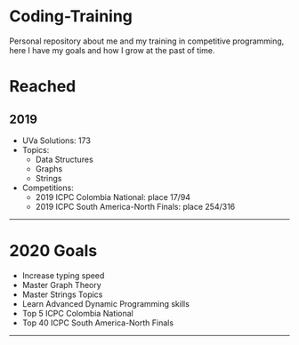 # Coding-Training
 Personal repository about me and my training in competitive programming, here I have my goals and how I grow at the past of time.

# Reached
## 2019
* UVa Solutions: 173
* Topics: 
    * Data Structures
    * Graphs
    * Strings
* Competitions:
    * 2019 ICPC Colombia National: place 17/94
    * 2019 ICPC South America-North Finals: place 254/316

---
# 2020 Goals

* Increase typing speed
* Master Graph Theory
* Master Strings Topics
* Learn Advanced Dynamic Programming skills
* Top 5 ICPC Colombia National
* Top 40 ICPC South America-North Finals

---